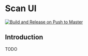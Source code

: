 # Scan UI

[![Build and Release on Push to Master](https://github.com/markusleh/scan-ui/actions/workflows/release.yml/badge.svg)](https://github.com/markusleh/scan-ui/actions/workflows/release.yml)

## Introduction

TODO